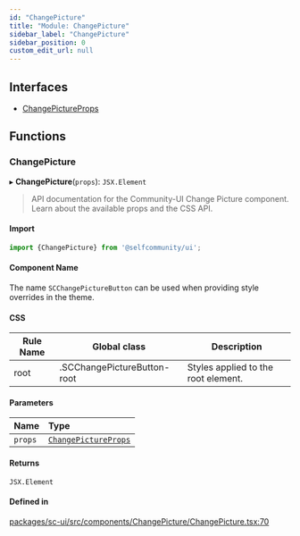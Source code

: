 ```yaml
---
id: "ChangePicture"
title: "Module: ChangePicture"
sidebar_label: "ChangePicture"
sidebar_position: 0
custom_edit_url: null
---
```


## Interfaces

- [ChangePictureProps](../interfaces/ChangePicture.ChangePictureProps)

## Functions

### ChangePicture

▸ **ChangePicture**(`props`): `JSX.Element`

> API documentation for the Community-UI Change Picture component. Learn about the available props and the CSS API.

#### Import

```jsx
import {ChangePicture} from '@selfcommunity/ui';
```

#### Component Name

The name `SCChangePictureButton` can be used when providing style overrides in the theme.

#### CSS

|Rule Name|Global class|Description|
|---|---|---|
|root|.SCChangePictureButton-root|Styles applied to the root element.|

#### Parameters

| Name | Type |
| :------ | :------ |
| `props` | [`ChangePictureProps`](../interfaces/ChangePicture.ChangePictureProps) |

#### Returns

`JSX.Element`

#### Defined in

[packages/sc-ui/src/components/ChangePicture/ChangePicture.tsx:70](https://github.com/selfcommunity/community-ui/blob/3d68cce/packages/sc-ui/src/components/ChangePicture/ChangePicture.tsx#L70)
